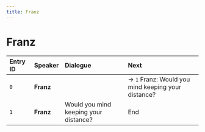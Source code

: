 ```yaml
---
title: Franz
---
```


# Franz


| Entry ID | Speaker | Dialogue | Next |
| :------- | :------ | :------- | :------------ |
| `0` | **Franz** |  | → `1` Franz: Would you mind keeping your distance? |
| `1` | **Franz** | Would you mind keeping your distance? | End |
